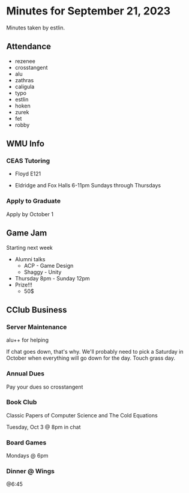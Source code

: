# Minutes for September 21, 2023
Minutes taken by estlin. 

## Attendance
* rezenee
* crosstangent
* alu
* zathras
* caligula
* typo
* estlin
* hoken
* zurek
* fet
* robby

## WMU Info

### CEAS Tutoring
* Floyd E121

* Eldridge and Fox Halls 6-11pm Sundays through Thursdays

### Apply to Graduate
Apply by October 1

## Game Jam
Starting next week

* Alumni talks
  * ACP - Game Design
  * Shaggy - Unity
* Thursday 8pm - Sunday 12pm
* Prize!!!
  * 50$

## CClub Business

### Server Maintenance
alu++ for helping

If chat goes down, that's why. We'll probably need to pick a Saturday in October when everything will go down for the day. Touch grass day. 

### Annual Dues

Pay your dues so crosstangent 

### Book Club

Classic Papers of Computer Science and The Cold Equations

Tuesday, Oct 3 @ 8pm in chat

### Board Games

Mondays @ 6pm

### Dinner @ Wings

@6:45



